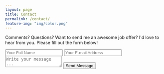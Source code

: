 ```yaml
---
layout: page
title: Contact
permalink: /contact/
feature-img: "img/color.png"
---
```


Comments? Questions? Want to send me an awesome job offer? I'd love to hear from you. Please fill out the form below!

<form action="https://getsimpleform.com/messages?form_api_token=0598d714381ccff64303867811799492" method="post">
  <!-- the redirect_to is optional, the form will redirect to the referrer on submission -->
  <input type='hidden' name='redirect_to' value='full-url/thank-you/' />
  <input type='text' name='name' placeholder='Your Full Name' />
  <input type='email' name='email' placeholder='Your E-mail Address' />
  <textarea name='message' placeholder='Write your message ...'></textarea>
  <input type='submit' value='Send Message' />
</form>